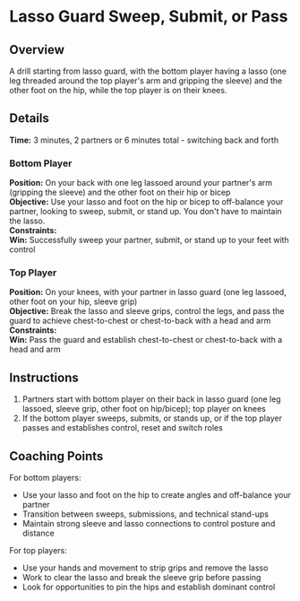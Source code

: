 # Lasso Guard Sweep, Submit, or Pass

## Overview
A drill starting from lasso guard, with the bottom player having a lasso (one leg threaded around the top player's arm and gripping the sleeve) and the other foot on the hip, while the top player is on their knees.

## Details
**Time:** 3 minutes, 2 partners or 6 minutes total - switching back and forth  

### Bottom Player
**Position:** On your back with one leg lassoed around your partner's arm (gripping the sleeve) and the other foot on their hip or bicep  
**Objective:** Use your lasso and foot on the hip or bicep to off-balance your partner, looking to sweep, submit, or stand up. You don't have to maintain the lasso.  
**Constraints:**   
**Win:** Successfully sweep your partner, submit, or stand up to your feet with control  

### Top Player
**Position:** On your knees, with your partner in lasso guard (one leg lassoed, other foot on your hip, sleeve grip)  
**Objective:** Break the lasso and sleeve grips, control the legs, and pass the guard to achieve chest-to-chest or chest-to-back with a head and arm  
**Constraints:**   
**Win:** Pass the guard and establish chest-to-chest or chest-to-back with a head and arm  

## Instructions
1. Partners start with bottom player on their back in lasso guard (one leg lassoed, sleeve grip, other foot on hip/bicep); top player on knees
2. If the bottom player sweeps, submits, or stands up, or if the top player passes and establishes control, reset and switch roles

## Coaching Points
For bottom players:
- Use your lasso and foot on the hip to create angles and off-balance your partner
- Transition between sweeps, submissions, and technical stand-ups
- Maintain strong sleeve and lasso connections to control posture and distance

For top players:
- Use your hands and movement to strip grips and remove the lasso
- Work to clear the lasso and break the sleeve grip before passing
- Look for opportunities to pin the hips and establish dominant control
